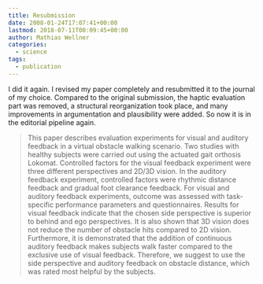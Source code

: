 ```yaml
---
title: Resubmission
date: 2008-01-24T17:07:41+00:00
lastmod: 2018-07-11T00:09:45+00:00
author: Mathias Wellner
categories:
  - science
tags:
  - publication
---
```

I did it again. I revised my paper completely and resubmitted it to the journal of my choice. Compared to the original submission, the haptic evaluation part was removed, a structural reorganization took place, and many improvements in argumentation and plausibility were added. So now it is in the editorial pipeline again.

<blockquote class="blockquote">
This paper describes evaluation experiments for visual and auditory feedback in a virtual obstacle walking scenario. Two studies with healthy subjects were carried out using the actuated gait orthosis Lokomat. Controlled factors for the visual feedback experiment were three different perspectives and 2D/3D vision. In the auditory feedback experiment, controlled factors were rhythmic distance feedback and gradual foot clearance feedback. For visual and auditory feedback experiments, outcome was assessed with task-specific performance parameters and questionnaires. Results for visual feedback indicate that the chosen side perspective is superior to behind and ego perspectives. It is also shown that 3D vision does not reduce the number of obstacle hits compared to 2D vision. Furthermore, it is demonstrated that the addition of continuous auditory feedback makes subjects walk faster compared to the exclusive use of visual feedback. Therefore, we suggest to use the side perspective and auditory feedback on obstacle distance, which was rated most helpful by the subjects.
</blockquote>